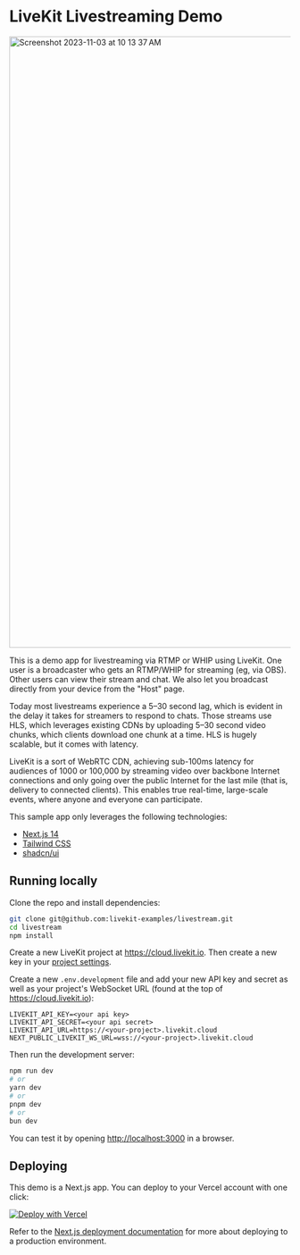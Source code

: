 # LiveKit Livestreaming Demo

<img width="1095" alt="Screenshot 2023-11-03 at 10 13 37 AM" src="https://github.com/livekit/cloud-site/assets/304392/00f28e36-54bd-4b48-84fe-5fc6eb92a309">

This is a demo app for livestreaming via RTMP or WHIP using LiveKit. One user is a broadcaster who gets an RTMP/WHIP for streaming (eg, via OBS). Other users can view their stream and chat. We also let you broadcast directly from your device from the "Host" page.

Today most livestreams experience a 5–30 second lag, which is evident in the delay it takes for streamers to respond to chats. Those streams use HLS, which leverages existing CDNs by uploading 5–30 second video chunks, which clients download one chunk at a time. HLS is hugely scalable, but it comes with latency.

LiveKit is a sort of WebRTC CDN, achieving sub-100ms latency for audiences of 1000 or 100,000 by streaming video over backbone Internet connections and only going over the public Internet for the last mile (that is, delivery to connected clients). This enables true real-time, large-scale events, where anyone and everyone can participate.

This sample app only leverages the following technologies:

- [Next.js 14](https://nextjs.org)
- [Tailwind CSS](https://tailwindcss.com)
- [shadcn/ui](https://github.com/shadcn/ui)

## Running locally

Clone the repo and install dependencies:

```bash
git clone git@github.com:livekit-examples/livestream.git
cd livestream
npm install
```

Create a new LiveKit project at <https://cloud.livekit.io>. Then create a new key in your [project settings](https://cloud.livekit.io/projects/p_/settings/keys).

Create a new `.env.development` file and add your new API key and secret as well as your project's WebSocket URL (found at the top of <https://cloud.livekit.io>):

```
LIVEKIT_API_KEY=<your api key>
LIVEKIT_API_SECRET=<your api secret>
LIVEKIT_API_URL=https://<your-project>.livekit.cloud
NEXT_PUBLIC_LIVEKIT_WS_URL=wss://<your-project>.livekit.cloud
```

Then run the development server:

```bash
npm run dev
# or
yarn dev
# or
pnpm dev
# or
bun dev
```

You can test it by opening <http://localhost:3000> in a browser.

## Deploying

This demo is a Next.js app. You can deploy to your Vercel account with one click:

[![Deploy with Vercel](https://vercel.com/button)](https://vercel.com/new/clone?repository-url=https%3A%2F%2Fgithub.com%2Flivekit-examples%2Flivestream&env=LIVEKIT_API_KEY,LIVEKIT_API_SECRET,LIVEKIT_API_URL,NEXT_PUBLIC_LIVEKIT_WS_URL&envDescription=Sign%20up%20for%20an%20account%20at%20https%3A%2F%2Fcloud.livekit.io%20and%20create%20an%20API%20key%20in%20the%20Project%20Settings%20UI)

Refer to the [Next.js deployment documentation](https://nextjs.org/docs/deployment) for more about deploying to a production environment.
